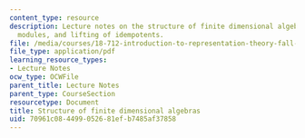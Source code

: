 ```yaml
---
content_type: resource
description: Lecture notes on the structure of finite dimensional algebras, projective
  modules, and lifting of idempotents.
file: /media/courses/18-712-introduction-to-representation-theory-fall-2010/70961c084499052681efb7485af37858_MIT18_712F10_ch7.pdf
file_type: application/pdf
learning_resource_types:
- Lecture Notes
ocw_type: OCWFile
parent_title: Lecture Notes
parent_type: CourseSection
resourcetype: Document
title: Structure of finite dimensional algebras
uid: 70961c08-4499-0526-81ef-b7485af37858
---
```

